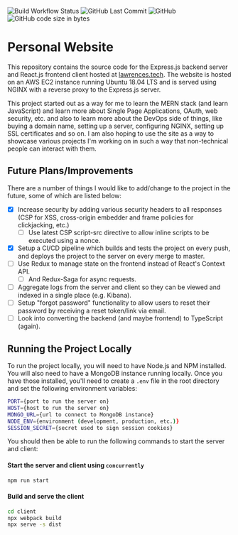 ![Build Workflow Status](https://github.com/Lawrence-Godfrey/Lawrences.tech/actions/workflows/.github/workflows/build-and-deploy.yml/badge.svg) ![GitHub Last Commit](https://img.shields.io/github/last-commit/Lawrence-Godfrey/Lawrences.tech)   ![GitHub](https://img.shields.io/github/license/Lawrence-Godfrey/Lawrences.tech)   ![GitHub code size in bytes](https://img.shields.io/github/languages/code-size/Lawrence-Godfrey/Lawrences.tech)


# Personal Website
This repository contains the source code for the Express.js backend server and React.js frontend
client hosted at [lawrences.tech](https://www.lawrences.tech). The website is hosted on an AWS EC2 instance 
running Ubuntu 18.04 LTS and is served using NGINX with a reverse proxy to the Express.js server. 

This project started out as a way for me to learn the MERN stack (and learn JavaScript) and learn more about 
Single Page Applications, OAuth, web security, etc. and also to learn more about the DevOps side of things, 
like buying a domain name, setting up a server, configuring NGINX, setting up SSL certificates and so on. I am also 
hoping to use the site as a way to showcase various projects I'm working on in such a way that non-technical people can
interact with them. 

## Future Plans/Improvements
There are a number of things I would like to add/change to the project in the future, some of which are
listed below:
 - [x] Increase security by adding various security headers to all responses (CSP for XSS, cross-origin embedder and 
   frame policies for clickjacking, etc.)
   - [ ] Use latest CSP script-src directive to allow inline scripts to be executed using a nonce.
 - [x] Setup a CI/CD pipeline which builds and tests the project on every push, and deploys the project
   to the server on every merge to master.
 - [ ] Use Redux to manage state on the frontend instead of React's Context API.
   - [ ] And Redux-Saga for async requests.
 - [ ] Aggregate logs from the server and client so they can be viewed and indexed in a single place (e.g. Kibana).
 - [ ] Setup "forgot password" functionality to allow users to reset their password by receiving a reset token/link via email.
 - [ ] Look into converting the backend (and maybe frontend) to TypeScript (again).

## Running the Project Locally
To run the project locally, you will need to have Node.js and NPM installed. You will also need to
have a MongoDB instance running locally. Once you have those installed, you'll need to create a `.env` file in the root directory
and set the following environment variables:

```bash
PORT={port to run the server on}
HOST={host to run the server on}
MONGO_URL={url to connect to MongoDB instance}
NODE_ENV={environment (development, production, etc.)}
SESSION_SECRET={secret used to sign session cookies}
```

You should then be able to run the following
commands to start the server and client:

#### Start the server and client using `concurrently`

```bash
npm run start
```

#### Build and serve the client

```bash
cd client
npx webpack build
npx serve -s dist
```


